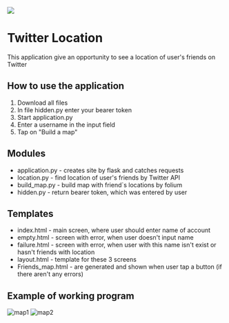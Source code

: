 <a href="https://twitter.com"><img src="https://img.icons8.com/color/48/000000/twitter--v1.png"/></a>
# Twitter Location
This application give an opportunity to see a location of user's friends on Twitter

## How to use the application
1. Download all files
2. In file hidden.py enter your bearer token
3. Start application.py
4. Enter a username in the input field
5. Tap on "Build a map"

## Modules
* application.py - creates site by flask and catches requests
* location.py - find location of user's friends by Twitter API
* build_map.py - build map with friend`s locations by folium
* hidden.py - return bearer token, which was entered by user

## Templates
* index.html - main screen, where user should enter name of account
* empty.html - screen with error, when user doesn't input name
* failure.html - screen with error, when user with this name isn't exist or hasn't friends with location
* layout.html - template for these 3 screens
* Friends_map.html - are generated and shown when user tap a button (if there aren't any errors)

## Example of working program
![map1](https://user-images.githubusercontent.com/44781809/108752330-fea2a100-754b-11eb-961d-c9bc87aa1181.jpg)
![map2](https://user-images.githubusercontent.com/44781809/108752342-02cebe80-754c-11eb-8086-262bb716e26c.jpg)
